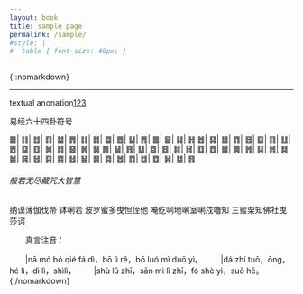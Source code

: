 ```yaml
---
layout: book 
title: sample page
permalink: /sample/
#style: |
#  table { font-size: 40px; }
---
```


{::nomarkdown}


-----------

textual anonation<u>123</u>

易经六十四卦符号

&#19904;| &#19905;| &#19906;| &#19907;| &#19908;| &#19909;| &#19910;| &#19911;| &#19912;| &#19913;| &#19914;| &#19915;| &#19916;| &#19917;| &#19918;| &#19919;
&#19920;| &#19921;| &#19922;| &#19923;| &#19924;| &#19925;| &#19926;| &#19927;| &#19928;| &#19929;| &#19930;| &#19931;| &#19932;| &#19933;| &#19934;| &#19935;
&#19936;| &#19937;| &#19938;| &#19939;| &#19940;| &#19941;| &#19942;| &#19943;| &#19944;| &#19945;| &#19946;| &#19947;| &#19948;| &#19949;| &#19950;| &#19951;
&#19952;| &#19953;| &#19954;| &#19955;| &#19956;| &#19957;| &#19958;| &#19959;| &#19960;| &#19961;| &#19962;| &#19963;| &#19964;| &#19965;| &#19966;| &#19967;

###### 般若无尽藏咒大智慧

纳谟薄伽伐帝 钵唎若 波罗蜜多曳怛侄他 唵纥唎地唎室唎戍噜知 三蜜栗知佛社曳莎诃

　　真言注音：

　　|nā mó bó qié fá dì，bō lì rě，bō luó mì duō yì。
　　|dá zhí tuō，ōng，hé lì，dì lì，shìlì，
　　|shù lǔ zhī，sān mì lì zhī，fó shè yì，suō hē。
{:/nomarkdown}
